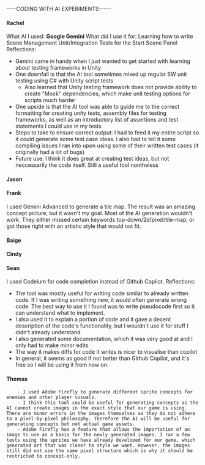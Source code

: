 ----CODING WITH AI EXPERIMENTS-----


#### Rachel
What AI I used: **Google Gemini**
What did I use it for: Learning how to write Scene Management Unit/Integration Tests for the Start Scene Panel
Reflections:
- Gemini came in handy when I just wanted to get started with learning about testing frameworks in Unity
- One downfall is that the AI tool sometimes mixed up regular SW unit testing using C# with Unity script tests
  - Also learned that Unity testing framework does not provide ability to create "Mock" dependencies, which make unit testing options for scripts much harder
- One upside is that the AI tool was able to guide me to the correct formatting for creating unity tests, assembly files for testing frameworks, as well as an introductory list of assertions and test statements I could use in my tests
- Steps to take to ensure correct output: I had to feed it my entire script so it could generate some test case ideas. I also had to tell it some compiling issues I ran into upon using some of their written test cases (it originally had a lot of bugs)
- Future use: I think it does great at creating test ideas, but not neccessarily the code itself. Still a useful tool nontheless


#### Jason


#### Frank
I used Gemini Advanced to generate a tile map. The result was an amazing concept picture, but it wasn't my goal. Most of the AI generation wouldn't work. They either missed certain keywords top-down/2d/pixel/tile-map, or got those right with an artistic style that would not fit.

#### Baige


#### Cindy


#### Sean
I used Codeium for code completion instead of Github Copilot.
Reflections:
- The tool was mostly useful for writing code similar to already written code. If I was writing something new, it would often generate wrong code. The best way to use it I found was to write pseudocode first so it can understand what to implement.
- I also used it to explain a portion of code and it gave a decent description of the code's functionality, but I wouldn't use it for stuff I didn't already understand.
- I also generated some documentation, which it was very good at and I only had to make minor edits.
- The way it makes diffs for code it writes is nicer to visualise than copilot
- In general, it seems as good if not better than Github Copilot, and it's free so I will be using it from now on.


#### Thomas
        - I used Adobe Firefly to generate different sprite concepts for enemies and other player visuals.
        - I think this tool could be useful for generating concepts as the AI cannot create images in the exact style that our game is using. There are minor errors in the images themselves as they do not adhere to a pixel-by-pixel philosophy. Therefore the AI will be useful for generating concepts but not actual game assets.
        - Adobe Firefly has a feature that allows the importation of an image to use as a basis for the newly generated images. I ran a few tests using the sprites we have already developed for our game, which generated art that was closer to style we want. However, the images still did not use the same pixel structure which is why it should be restricted to concept-only.
